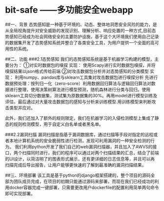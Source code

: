 ﻿# bit-safe     ——多功能安全webapp
##一、背景
态势感知是一种基于环境的、动态、整体地洞悉安全风险的能力，是从全局视角提升对安全威胁的发现识别、理解分析、响应处置的一种方式,目前态势感知已经成为社会网络安全的主要防护设施，基于这个大环境我们使用自己记录的数据集开发了态势感知系统并整合了各类安全工具，为用户提供一个全面的高可用性的系统。


##二、功能
###2.1态势感知
我们的态势感知系统是基于机器学习构建的模型，主要分为：
①对实时数据包的嗅探
实现：
使用Scapy进行实时数据包嗅探，并将嗅探结果以json格式传给前端
②对攻击数据包分析并对态势感知的分类模型
实现：
利用numpy、pandas库与sklearn工具集对攻击数据包进行嗅探分析
先进行数据预处理：按列归一化（zero-score）利用数据回归算法与逻辑回归算法对数据进行整理，使用决策树算法进行模型预测，随机森林进行分类与回归。使用sklearn工具切分数据集，测试集为原数据集的30%。再用model进行模型训练及评估，最后通过对大量攻击数据包的感知与分析来训练模型.用训练模型来判断攻击类型并应对。


此外，我们还加入了额外的规则限定，我们在机器学习的入侵检测模型上集成了静态的规则检测模型，用于自定义白名单或者黑名单。


###2.2漏洞扫描
漏洞扫描是指基于漏洞数据库，通过扫描等手段对指定的远程或者本地计算机系统的安全脆弱性进行检测，发现可利用漏洞的一种安全检测的行为。
我们利用python开发了我们自己的web漏洞扫描器，并且加入了AWVS的接口，两个扫描同时进行，我们的程序可以通过对两个扫描结果的汇总，结合了前端的UI设计，以简洁明了的图表形式展示，还有更详细的日志信息等，并且可以再扫描完成后导出报告，让用户能够更快速的了解到最准确的漏洞扫描结果。


##三、环境部署
该工具是基于python的django框架搭建的，整个项目的源码全部为团队成员完成，在项目的初期只能通过源码来部署，而现在我们已经成功的利用docker容器完成一键部署，只需要更改用户dockerfile的配置利用简单两句命令即可实现部署。
